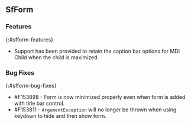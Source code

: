 ## SfForm

### Features
{:#sfform-features}
* Support has been provided to retain the caption bar options for MDI Child when the child is maximized.

### Bug Fixes
{:#sfform-bug-fixes}

* \#F153898 - Form is now minimized properly even when form is added with title bar control.
* \#F153811 - `ArgumentException` will no longer be thrown when using keydown to hide and then show form.